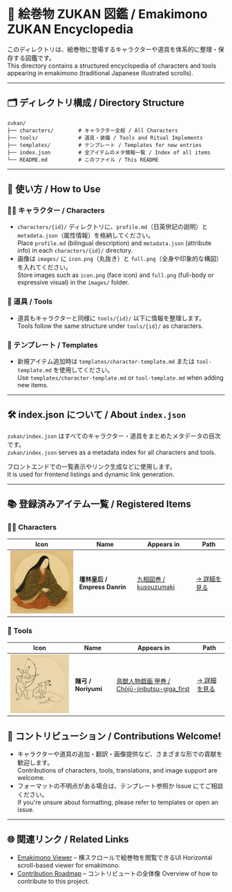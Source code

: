 # 📘 絵巻物 ZUKAN 図鑑 / Emakimono ZUKAN Encyclopedia

このディレクトリは、絵巻物に登場するキャラクターや道具を体系的に整理・保存する図鑑です。  
This directory contains a structured encyclopedia of characters and tools appearing in emakimono (traditional Japanese illustrated scrolls).

---

## 🗂 ディレクトリ構成 / Directory Structure

```
zukan/
├── characters/        # キャラクター全般 / All Characters
├── tools/             # 道具・装備 / Tools and Ritual Implements
├── templates/         # テンプレート / Templates for new entries
├── index.json         # 全アイテムのメタ情報一覧 / Index of all items
└── README.md          # このファイル / This README
```

---

## 🧭 使い方 / How to Use

### 🧑‍🎨 キャラクター / Characters
- `characters/{id}/` ディレクトリに、`profile.md`（日英併記の説明）と `metadata.json`（属性情報）を格納してください。  
  Place `profile.md` (bilingual description) and `metadata.json` (attribute info) in each `characters/{id}/` directory.
- 画像は `images/` に `icon.png`（丸抜き）と `full.png`（全身や印象的な構図）を入れてください。  
  Store images such as `icon.png` (face icon) and `full.png` (full-body or expressive visual) in the `images/` folder.

### 🧰 道具 / Tools
- 道具もキャラクターと同様に `tools/{id}/` 以下に情報を整理します。  
  Tools follow the same structure under `tools/{id}/` as characters.

### 🧩 テンプレート / Templates
- 新規アイテム追加時は `templates/character-template.md` または `tool-template.md` を使用してください。  
  Use `templates/character-template.md` or `tool-template.md` when adding new items.

---

## 🛠 index.json について / About `index.json`

`zukan/index.json` はすべてのキャラクター・道具をまとめたメタデータの目次です。  
`zukan/index.json` serves as a metadata index for all characters and tools.

フロントエンドでの一覧表示やリンク生成などに使用します。  
It is used for frontend listings and dynamic link generation.

---

## 📚 登録済みアイテム一覧 / Registered Items

### 🧑‍🎨 Characters

| Icon | Name | Appears in | Path |
|------|------|------------|------|
| ![壇林皇后](./1_characters/danrinkougou/images/danrinkougou_icon.png) | **壇林皇后 / Empress Danrin** | [九相図巻 / kusouzumaki](https://emakimono.com/ja/Ch%C5%8Dj%C5%AB-jinbutsu-giga_first) | [→ 詳細を見る](./1_characters/danrinkougou/) |

### 🏹 Tools

| Icon | Name | Appears in | Path |
|------|------|------------|------|
| ![賭弓](./2_tools/noriyumi/images/noriyumi_icon.png) | **賭弓 / Noriyumi** |  [鳥獣人物戯画 甲巻 / Chōjū-jinbutsu-giga_first](https://emakimono.com/ja/kusouzumaki) | [→ 詳細を見る](./2_tools/noriyumi/) |

## 💬 コントリビューション / Contributions Welcome!

- キャラクターや道具の追加・翻訳・画像提供など、さまざまな形での貢献を歓迎します。  
  Contributions of characters, tools, translations, and image support are welcome.
- フォーマットの不明点がある場合は、テンプレート参照か Issue にてご相談ください。  
  If you're unsure about formatting, please refer to templates or open an issue.

---

## 🌐 関連リンク / Related Links

- [Emakimono Viewer](https://emakimono.com/) – 横スクロールで絵巻物を閲覧できるUI
  Horizontal scroll-based viewer for emakimono.
- [Contribution Roadmap](https://github.com/satoshi-create/emakimono-next/wiki/Contribution-Roadmap) – コントリビュートの全体像
  Overview of how to contribute to this project.

